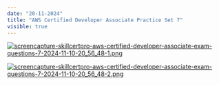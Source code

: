 ```yaml
---
date: "20-11-2024"
title: "AWS Certified Developer Associate Practice Set 7"
visible: true
---
```

<a href="/images/screencapture-skillcertpro-aws-certified-developer-associate-exam-questions-7-2024-11-10-20_56_48-1.png" target="_blank"><img src="/images/screencapture-skillcertpro-aws-certified-developer-associate-exam-questions-7-2024-11-10-20_56_48-1.png" alt="screencapture-skillcertpro-aws-certified-developer-associate-exam-questions-7-2024-11-10-20_56_48-1.png" /></a>

<a href="/images/screencapture-skillcertpro-aws-certified-developer-associate-exam-questions-7-2024-11-10-20_56_48-2.png" target="_blank"><img src="/images/screencapture-skillcertpro-aws-certified-developer-associate-exam-questions-7-2024-11-10-20_56_48-2.png" alt="screencapture-skillcertpro-aws-certified-developer-associate-exam-questions-7-2024-11-10-20_56_48-2.png" /></a>

